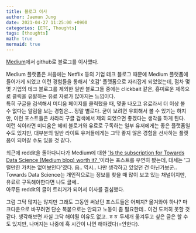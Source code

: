 ```yaml
---
title: 블로그 이사
author: Jaemun Jung
date: 2021-04-27 11:25:00 +0900
categories: [ETC, Thoughts]
tags: [thoughts]
math: true
mermaid: true
---
```


 [Medium](https://jaemunbro.medium.com/)에서 github로 블로그를 이사했다.
 
 Medium 플랫폼은 처음에는 Netflix 등의 기업 테크 블로그 때문에 Medium 플랫폼에 들어가게 되었고 이런 경험들을 통해서 '호감' 플랫폼으로 자리잡게 되었었는데, 점차 몇몇 기업의 테크 블로그를 제외한 일반 블로그들 중에는 clickbait 같은, 흥미로운 제목으로 클릭을 유발하는 유료 자료가 많아지는 느낌이다.  
 특히 구글을 검색해서 미디움 페이지를 클릭했을 때, 몇줄 나오고 유료라서 더 이상 볼 수 없다는 알림을 보는 경험은... 정말 별로다. 굳이 보려면 우회해서 볼 수 있기는 하지만, 이런 포스트들은 차라리 구글 검색에서 제외 되었으면 좋겠다는 생각을 하게 된다.  
 이런 식이라면 미디움은 헤비 블로거와 유료로 구독하는 일부 유저에게는 좋은 플랫폼일 수도 있지만, 대부분의 일반 라이트 유저들에게는 그닥 좋지 않은 경험을 선사하는 플랫폼이 되어갈 수도 있을 것 같다.
  
 최근에 reddit을 돌아다니다가 Medium에 대한 ['Is the subscription for Towards Data Science (Medium blog) worth it?
'](https://www.reddit.com/r/datascience/comments/mam99b/is_the_subscription_for_towards_data_science/)이라는 포스트를 우연히 봤는데, 대세는 '그럴만한 가치는 없어보인다'였다. 
 음.. 역시.. 나만 생각하고 있었던 건 아닌가보군.. Towards Data Science는 개인적으로는 정보를 찾을 때 많이 보고 있는 채널이지만, 유료로 구독해야한다면 나도 글쎄..  
 아무튼 reddit의 글이 트리거가 되어서 이사를 결심했다.

 그럼 그닥 많지는 않지만 그래도 그동안 써놨던 포스트들은 어쩌지? 옮겨와야 하나? 마크다운으로 바꾸려면 단순 복붙으로는 안되고 노동이 좀 필요한데.. 이건 도저히 못할 것 같다. 생각해보면 사실 그닥 해야될 이유도 없고..ㅎㅎ 두세개 옮겨두고 싶은 글은 할 수도 있지만, 나머지는 나중에 혹 시간이 나면 해야겠다(=안한다).
